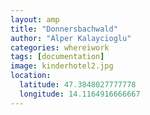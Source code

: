 ```yaml
---
layout: amp
title: "Donnersbachwald"
author: "Alper Kalaycioglu"
categories: whereiwork
tags: [documentation]
image: kinderhotel2.jpg
location:
  latitude: 47.3848027777778
  longitude: 14.1164916666667
---
```

